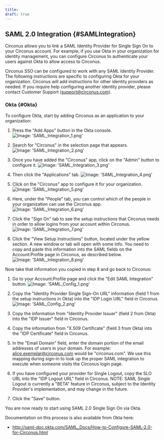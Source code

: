 ```yaml
---
title:
draft: true
---
```


## SAML 2.0 Integration {#SAMLIntegration}
Circonus allows you to link a SAML Identity Provider for Single Sign On to your Circonus account. For example, if you use Okta in your organization for identity management, you can configure Circonus to authenticate your users against Okta to allow access to Circonus.

Circonus SSO can be configured to work with any SAML Identity Provider. The following instructions are specific to configuring Okta for your organization. Circonus will add instructions for other identity providers as needed. If you require help configuring another identity provider, please contact Customer Support ([support@circonus.com](mailto:support@circonus.com)).


### Okta {#Okta}
To configure Okta, start by adding Circonus as an application to your organization:

 1. Press the "Add Apps" button in the Okta console.
![Image: 'SAML_Integration_1.png'](/images/circonus/SAML_Integration_1.png)

 2. Search for "Circonus" in the selection page that appears.
![Image: 'SAML_Integration_2.png'](/images/circonus/SAML_Integration_2.png)

 3. Once you have added the "Circonus" app, click on the "Admin" button to configure it.
![Image: 'SAML_Integration_3.png'](/images/circonus/SAML_Integration_3.png)

 4. Then click the "Applications" tab.
![Image: 'SAML_Integration_4.png'](/images/circonus/SAML_Integration_4.png)

 5. Click on the "Circonus" app to configure it for your organization.
![Image: 'SAML_Integration_5.png'](/images/circonus/SAML_Integration_5.png)

 6. Here, under the "People" tab, you can control which of the people in your organization can use the Circonus app.
![Image: 'SAML_Integration_6.png'](/images/circonus/SAML_Integration_6.png)

 7. Click the "Sign On" tab to see the setup instructions that Circonus needs in order to allow logins from your account within Circonus.
![Image: 'SAML_Integration_7.png'](/images/circonus/SAML_Integration_7.png)

 8. Click the "View Setup Instructions" button, located under the yellow section. A new window or tab will open with some info. You need to copy and paste this information into the SAML fields on the Account:Profile page in Circonus, as described below.
![Image: 'SAML_Integration_8.png'](/images/circonus/SAML_Integration_8.png)

Now take that information you copied in step 8 and go back to Circonus:

 1. Go to your Account:Profile page and click the "Edit SAML Integration" button.
![Image: 'SAML_Config_1.png'](/images/circonus/SAML_Config_1.png)

 2. Copy the "Identity Provider Single Sign-On URL" information (field 1 from the setup instructions in Okta) into the "IDP Login URL" field in Circonus.
![Image: 'SAML_Config_2.png'](/images/circonus/SAML_Config_2.png)

 3. Copy the information from "Identity Provider Issuer" (field 2 from Okta) into the "IDP Issuer" field in Circonus.
 4. Copy the information from "X.509 Certificate" (field 3 from Okta) into the "IDP Certificate" field in Circonus.
 5. In the "Email Domain" field, enter the domain portion of the email addresses of users in your domain. For example: alice.exemplar@circonus.com would be "circonus.com". We use this mapping during sign-in to look up the proper SAML integration to execute when someone visits the Circonus login page.
 6. If you have configured your provider for Single Logout, copy the SLO URL into the "IDP Logout URL" field in Circonus. NOTE: SAML Single Logout is currently a "BETA" feature in Circonus, subject to the Identity Provider's implementation, and may change in the future.
 7. Click the "Save" button.

You are now ready to start using SAML 2.0 Single Sign On via Okta.

Documentation on this process is also available from Okta here:
 * http://saml-doc.okta.com/SAML_Docs/How-to-Configure-SAML-2.0-for-Circonus.html
